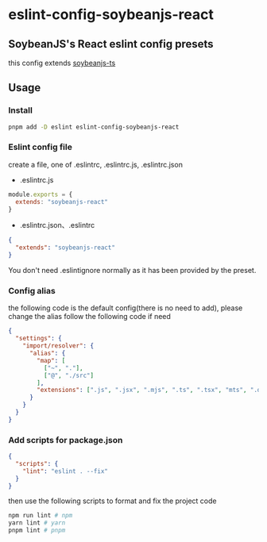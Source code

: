 # eslint-config-soybeanjs-react

## SoybeanJS's React eslint config presets

this config extends [soybeanjs-ts](https://github.com/honghuangdc/eslint-config-soybeanjs/blob/main/packages/ts/README.md)

## Usage

### Install

```bash
pnpm add -D eslint eslint-config-soybeanjs-react
```

### Eslint config file

create a file, one of .eslintrc, .eslintrc.js, .eslintrc.json

- .eslintrc.js

```js
module.exports = {
  extends: "soybeanjs-react"
}
```

- .eslintrc.json、.eslintrc

```json
{
  "extends": "soybeanjs-react"
}
```

You don't need .eslintignore normally as it has been provided by the preset.

### Config alias

the following code is the default config(there is no need to add), please change the alias follow the following code if need

```json
{
  "settings": {
    "import/resolver": {
      "alias": {
        "map": [
          ["~", "."],
          ["@", "./src"]
        ],
        "extensions": [".js", ".jsx", ".mjs", ".ts", ".tsx", "mts", ".d.ts"]
      }
    }
  }
}
```

### Add scripts for package.json

```json
{
  "scripts": {
    "lint": "eslint . --fix"
  }
}
```

then use the following scripts to format and fix the project code

```bash
npm run lint # npm
yarn lint # yarn
pnpm lint # pnpm

```
